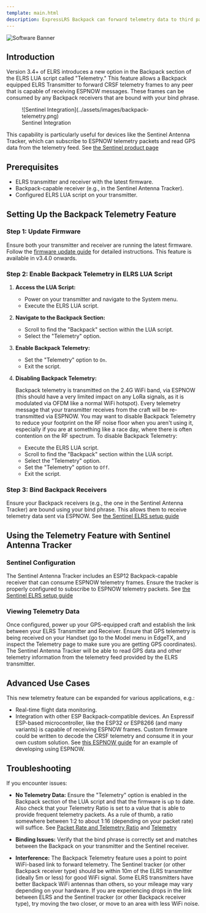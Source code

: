 ```yaml
---
template: main.html
description: ExpressLRS Backpack can forward telemetry data to third party systems via ESPNOW.
---
```


![Software Banner](https://raw.githubusercontent.com/ExpressLRS/ExpressLRS-Hardware/master/img/software.png)

## Introduction
Version 3.4+ of ELRS introduces a new option in the Backpack section of the ELRS LUA script called "Telemetry." This feature allows a Backpack equipped ELRS Transmitter to forward CRSF telemetry frames to any peer that is capable of receiving ESPNOW messages. These frames can be consumed by any Backpack receivers that are bound with your bind phrase.

<figure markdown>
![Sentinel Integration](../assets/images/backpack-telemetry.png)
<figcaption>Sentinel Integration</figcaption>
</figure>

This capability is particularly useful for devices like the Sentinel Antenna Tracker, which can subscribe to ESPNOW telemetry packets and read GPS data from the telemetry feed. See [the Sentinel product page](https://www.virtualpilot.co.uk/index.php?route=product/product&product_id=59)

## Prerequisites
- ELRS transmitter and receiver with the latest firmware.
- Backpack-capable receiver (e.g., in the Sentinel Antenna Tracker).
- Configured ELRS LUA script on your transmitter.

## Setting Up the Backpack Telemetry Feature

### Step 1: Update Firmware
Ensure both your transmitter and receiver are running the latest firmware. Follow the [firmware update guide](https://www.expresslrs.org/quick-start/getting-started/) for detailed instructions. This feature is available in v3.4.0 onwards.

### Step 2: Enable Backpack Telemetry in ELRS LUA Script
1. **Access the LUA Script:**
      - Power on your transmitter and navigate to the System menu.
      - Execute the ELRS LUA script.

2. **Navigate to the Backpack Section:**
      - Scroll to find the "Backpack" section within the LUA script.
      - Select the "Telemetry" option.

3. **Enable Backpack Telemetry:**
      - Set the "Telemetry" option to `On`.
      - Exit the script.

4. **Disabling Backpack Telemetry:**

      Backpack telemetry is transmitted on the 2.4G WiFi band, via ESPNOW (this should have a very limited impact on any LoRa signals, as it is modulated via OFDM like a normal WiFi hotspot). Every telemetry message that your transmitter receives from the craft will be re-transmitted via ESPNOW. You may want to disable Backpack Telemetry to reduce your footprint on the RF noise floor when you aren't using it, especially if you are at something like a race day, where there is often contention on the RF spectrum. To disable Backpack Telemetry:

      - Execute the ELRS LUA script.
      - Scroll to find the "Backpack" section within the LUA script.
      - Select the "Telemetry" option.
      - Set the "Telemetry" option to `Off`.
      - Exit the script.

### Step 3: Bind Backpack Receivers
Ensure your Backpack receivers (e.g., the one in the Sentinel Antenna Tracker) are bound using your bind phrase. This allows them to receive telemetry data sent via ESPNOW. See [the Sentinel ELRS setup guide](https://github.com/aat-sentinel/Documentation/blob/main/Sentinel%20AAT%20lite%20User%20Guide%20-%20ELRS%20setup.pdf)

## Using the Telemetry Feature with Sentinel Antenna Tracker

### Sentinel Configuration
The Sentinel Antenna Tracker includes an ESP12 Backpack-capable receiver that can consume ESPNOW telemetry frames. Ensure the tracker is properly configured to subscribe to ESPNOW telemetry packets. See [the Sentinel ELRS setup guide](https://github.com/aat-sentinel/Documentation/blob/main/Sentinel%20AAT%20lite%20User%20Guide%20-%20ELRS%20setup.pdf)

### Viewing Telemetry Data
Once configured, power up your GPS-equipped craft and establish the link between your ELRS Transmitter and Receiver. Ensure that GPS telemetry is being received on your Handset (go to the Model menu in EdgeTX, and inspect the Telemetry page to make sure you are getting GPS coordinates). The Sentinel Antenna Tracker will be able to read GPS data and other telemetry information from the telemetry feed provided by the ELRS transmitter.

## Advanced Use Cases
This new telemetry feature can be expanded for various applications, e.g.:
- Real-time flight data monitoring.
- Integration with other ESP Backpack-compatible devices.
An Espressif ESP-based microcontroller, like the ESP32 or ESP8266 (and many variants) is capable of receiving ESPNOW frames. Custom firmware could be written to decode the CRSF telemetry and consume it in your own custom solution. See [this ESPNOW guide](https://randomnerdtutorials.com/esp-now-esp32-arduino-ide/) for an example of developing using ESPNOW.

## Troubleshooting
If you encounter issues:

- **No Telemetry Data:** Ensure the "Telemetry" option is enabled in the Backpack section of the LUA script and that the firmware is up to date. Also check that your Telemetry Ratio is set to a value that is able to provide frequent telemetry packets. As a rule of thumb, a ratio somewhere between 1:2 to about 1:16 (depending on your packet rate) will suffice. See [Packet Rate and Telemetry Ratio](https://www.expresslrs.org/quick-start/transmitters/lua-howto/#packet-rate-and-telemetry-ratio) and [Telemetry](https://www.expresslrs.org/quick-start/pre-1stflight/#telemetry)

- **Binding Issues:** Verify that the bind phrase is correctly set and matches between the Backpack on your transmitter and the Sentinel receiver.

- **Interference:** The Backpack Telemetry feature uses a point to point WiFi-based link to forward telemetry. The Sentinel tracker (or other Backpack receiver type) should be within 10m of the ELRS transmitter (ideally 5m or less) for good WiFi signal. Some ELRS transmitters have better Backpack WiFi antennas than others, so your mileage may vary depending on your hardware. If you are experiencing drops in the link between ELRS and the Sentinel tracker (or other Backpack receiver type), try moving the two closer, or move to an area with less WiFi noise.
